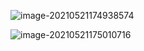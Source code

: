 ![image-20210521174938574](https://gitee.com/AiShiYuShiJiePingXing/img/raw/master/img/image-20210521174938574.png)

![image-20210521175010716](https://gitee.com/AiShiYuShiJiePingXing/img/raw/master/img/image-20210521175010716.png)